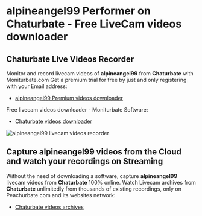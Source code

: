 # alpineangel99 Performer on Chaturbate - Free LiveCam videos downloader

## Chaturbate Live Videos Recorder

Monitor and record livecam videos of **alpineangel99** from **Chaturbate** with Moniturbate.com
Get a premium trial for free by just and only registering with your Email address:
* [alpineangel99 Premium videos downloader](https://moniturbate.com/request-demo-licence-key.html)

Free livecam videos downloader - Moniturbate Software:
* [Chaturbate videos downloader](https://moniturbate.com/moniturbate-download-software.html)

![alpineangel99 livecam videos recorder](https://peachurnet.com/templates/moniturbate-software.png)


## Capture alpineangel99 videos from the Cloud and watch your recordings on Streaming

Without the need of downloading a software, capture **alpineangel99** livecam videos from **Chaturbate** 100% online.
Watch Livecam archives from **Chaturbate** unlimitedly from thousands of existing recordings, only on Peachurbate.com and its websites network:
* [Chaturbate videos archives](https://peachurnet.com/)
